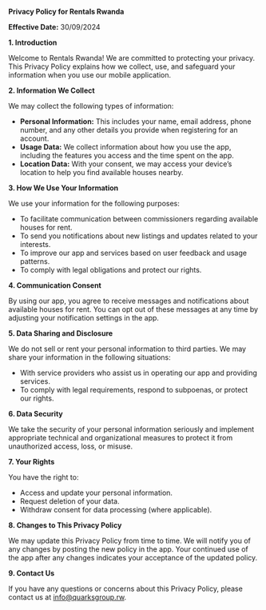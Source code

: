 **Privacy Policy for Rentals Rwanda**

**Effective Date:** 30/09/2024

**1. Introduction**

Welcome to Rentals Rwanda! We are committed to protecting your privacy. This Privacy Policy explains how we collect, use, and safeguard your information when you use our mobile application.

**2. Information We Collect**

We may collect the following types of information:

- **Personal Information:** This includes your name, email address, phone number, and any other details you provide when registering for an account.
- **Usage Data:** We collect information about how you use the app, including the features you access and the time spent on the app.
- **Location Data:** With your consent, we may access your device’s location to help you find available houses nearby.

**3. How We Use Your Information**

We use your information for the following purposes:

- To facilitate communication between commissioners regarding available houses for rent.
- To send you notifications about new listings and updates related to your interests.
- To improve our app and services based on user feedback and usage patterns.
- To comply with legal obligations and protect our rights.

**4. Communication Consent**

By using our app, you agree to receive messages and notifications about available houses for rent. You can opt out of these messages at any time by adjusting your notification settings in the app.

**5. Data Sharing and Disclosure**

We do not sell or rent your personal information to third parties. We may share your information in the following situations:

- With service providers who assist us in operating our app and providing services.
- To comply with legal requirements, respond to subpoenas, or protect our rights.

**6. Data Security**

We take the security of your personal information seriously and implement appropriate technical and organizational measures to protect it from unauthorized access, loss, or misuse.

**7. Your Rights**

You have the right to:

- Access and update your personal information.
- Request deletion of your data.
- Withdraw consent for data processing (where applicable).

**8. Changes to This Privacy Policy**

We may update this Privacy Policy from time to time. We will notify you of any changes by posting the new policy in the app. Your continued use of the app after any changes indicates your acceptance of the updated policy.

**9. Contact Us**

If you have any questions or concerns about this Privacy Policy, please contact us at info@quarksgroup.rw.
